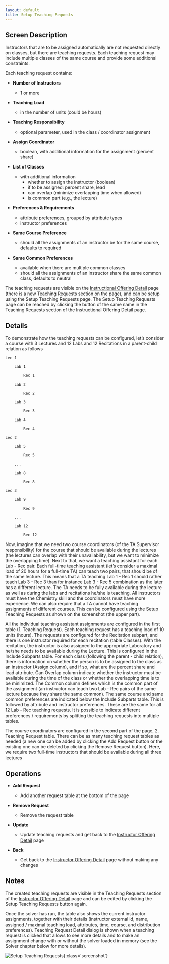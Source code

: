 ```yaml
---
layout: default
title: Setup Teaching Requests
---
```



## Screen Description


 Instructors that are to be assigned automatically are not requested directly on classes, but there are teaching requests. Each teaching request may include multiple classes of the same course and provide some additional constraints.


 Each teaching request contains:

* **Number of Instructors**
	* 1 or more

* **Teaching Load**
	* in the number of units (could be hours)

* **Teaching Responsibility**
	* optional parameter, used in the class / coordinator assignment

* **Assign Coordinator**
	* boolean, with additional information for the assignment (percent share)

* **List of Classes**
	* with additional information
		* whether to assign the instructor (boolean)
		* if to be assigned: percent share, lead
		* can overlap (minimize overlapping time when allowed)
		* is common part (e.g., the lecture)

* **Preferences & Requirements**
	* attribute preferences, grouped by attribute types
	* instructor preferences

* **Same Course Preference**
	* should all the assignments of an instructor be for the same course, defaults to required

* **Same Common Preferences**
	* available when there are multiple common classes
	* should all the assignments of an instructor share the same common class, defaults to neutral


 The teaching requests are visible on the [Instructional Offering Detail](instructional-offering-detail) page (there is a new Teaching Requests section on the page), and can be setup using the Setup Teaching Requests page. The Setup Teaching Requests page can be reached by clicking the button of the same name in the Teaching Requests section of the Instructional Offering Detail page.

## Details


 To demonstrate how the teaching requests can be configured, let’s consider a course with 3 Lectures and 12 Labs and 12 Recitations in a parent-child relation as follows
```
Lec 1
```
```
    Lab 1
```
```
        Rec 1
```
```
    Lab 2
```
```
        Rec 2
```
```
    Lab 3
```
```
        Rec 3
```
```
    Lab 4
```
```
        Rec 4
```
```
Lec 2
```
```
    Lab 5
```
```
        Rec 5
```
```
    ...
```
```
    Lab 8
```
```
        Rec 8
```
```
Lec 3
```
```
    Lab 9
```
```
        Rec 9
```
```
    ...
```
```
    Lab 12
```
```
        Rec 12
```


 Now, imagine that we need two course coordinators (of the TA Supervisor responsibility) for the course that should be available during the lectures (the lectures can overlap with their unavailability, but we want to minimize the overlapping time). Next to that, we want a teaching assistant for each Lab - Rec pair. Each full-time teaching assistant (let’s consider a maximal load of 20 hours for a full-time TA) can teach two pairs, that should be of the same lecture. This means that a TA teaching Lab 1 - Rec 1 should rather teach Lab 3 - Rec 3 than for instance Lab 3 - Rec 5 combination as the later has a different lecture. The TA needs to be fully available during the lecture as well as during the labs and recitations he/she is teaching. All instructors must have the Chemistry skill and the coordinators must have more experience. We can also require that a TA cannot have teaching assignments of different courses. This can be configured using the Setup Teaching Requests as shown on the screenshot (the upper part).


 All the individual teaching assistant assignments are configured in the first table (1. Teaching Request). Each teaching request has a teaching load of 10 units (hours). The requests are configured for the Recitation subpart, and there is one instructor required for each recitation (table Classes). With the recitation, the instructor is also assigned to the appropriate Laboratory and he/she needs to be available during the Lecture. This is configured in the Include Subparts table. For each class (following the parent - child relation), there is information on whether the person is to be assigned to the class as an instructor (Assign column), and if so, what are the percent share and lead attribute. Can Overlap column indicate whether the instructor must be available during the time of the class or whether the overlapping time is to be minimized. The Common column defines which is the common part of the assignment (an instructor can teach two Lab - Rec pairs of the same lecture because they share the same common). The same course and same common preferences are indicated below the Include Subparts table. This is followed by attribute and instructor preferences. These are the same for all 12 Lab - Rec teaching requests. It is possible to indicate different preferences / requirements by splitting the teaching requests into multiple tables.


 The course coordinators are configured in the second part of the page, 2. Teaching Request table. There can be as many teaching request tables as needed (a new one can be added by clicking the Add Request button or the existing one can be deleted by clicking the Remove Request button). Here, we require two full-time instructors that should be available during all three lectures

## Operations

* **Add Request**
	* Add another request table at the bottom of the page

* **Remove Request**
	* Remove the request table

* **Update**
	* Update teaching requests and get back to the [Instructor Offering Detail](instructional-offering-detail) page

* **Back**
	* Get back to the [Instructor Offering Detail](instructional-offering-detail) page without making any changes

## Notes


 The created teaching requests are visible in the Teaching Requests section of the [Instructor Offering Detail](instructional-offering-detail) page and can be edited by clicking the Setup Teaching Requests button again.


 Once the solver has run, the table also shows the current instructor assignments, together with their details (instructor external id, name, assigned / maximal teaching load, attributes, time, course, and distribution preferences). Teaching Request Detail dialog is shown when a teaching request is clicked that allows to see more details and to make an assignment change with or without the solver loaded in memory (see the Solver chapter below for more details).


![Setup Teaching Requests](images/setup-teaching-requests-1.png){:class='screenshot'}
